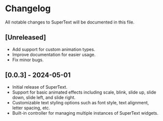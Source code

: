 # Changelog

All notable changes to SuperText will be documented in this file.

## [Unreleased]

- Add support for custom animation types.
- Improve documentation for easier usage.
- Fix minor bugs.

## [0.0.3] - 2024-05-01

- Initial release of SuperText.
- Support for basic animated effects including scale, blink, slide up, slide down, slide left, and slide right.
- Customizable text styling options such as font style, text alignment, letter spacing, etc.
- Built-in controller for managing multiple instances of SuperText widgets.
